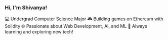 ### Hi, I'm Shivanya!
💻 Undergrad Computer Science Major
🎮 Building games on Ethereum with Solidity
🌐 Passionate about Web Development, AI, and ML
🚀 Always learning and exploring new tech!
